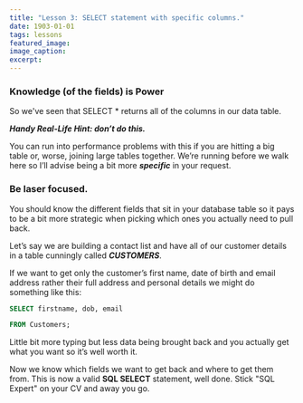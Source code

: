 ```yaml
---
title: "Lesson 3: SELECT statement with specific columns."
date: 1903-01-01
tags: lessons
featured_image: 
image_caption: 
excerpt: 
---
```

### Knowledge (of the fields) is Power

So we've seen that SELECT * returns all of the columns in our data table.

_**Handy Real-Life Hint: don&#8217;t do this.**_

You can run into performance problems with this if you are hitting a big table or, worse, joining large tables together. We&#8217;re running before we walk here so I&#8217;ll advise being a bit more _**specific**_ in your request.

### Be laser focused.

You should know the different fields that sit in your database table so it pays to be a bit more strategic when picking which ones you actually need to pull back.

Let&#8217;s say we are building a contact list and have all of our customer details in a table cunningly called _**CUSTOMERS**_.

If we want to get only the customer&#8217;s first name, date of birth and email address rather their full address and personal details we might do something like this:

```sql
SELECT firstname, dob, email

FROM Customers;
```

Little bit more typing but less data being brought back and you actually get what you want so it&#8217;s well worth it.

Now we know which fields we want to get back and where to get them from. This is now a valid **SQL SELECT** statement, well done. Stick "SQL Expert" on your CV and away you go.